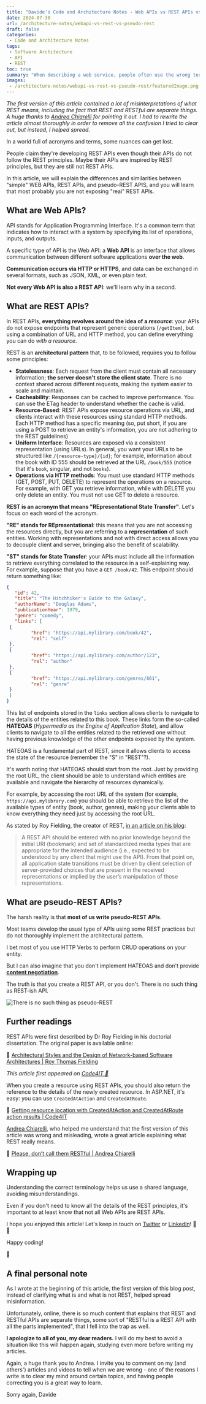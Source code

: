 ```yaml
---
title: "Davide's Code and Architecture Notes - Web APIs vs REST APIs vs pseudo-REST APIs"
date: 2024-07-30
url: /architecture-notes/webapi-vs-rest-vs-pseudo-rest
draft: false
categories:
 - Code and Architecture Notes
tags:
 - Software Architecture
 - API
 - REST
toc: true
summary: "When describing a web service, people often use the wrong terms. Are you really creating a REST API, or is it some sort of pseudo-REST? "
images:
 - /architecture-notes/webapi-vs-rest-vs-pseudo-rest/featuredImage.png
---
```


_The first version of this article contained a lot of misinterpretations of what REST means, including the fact that REST and RESTful are separate things. A huge thanks to [Andrea Chiarelli](https://www.linkedin.com/in/andreachiarelli/) for pointing it out. I had to rewrite the article almost thoroughly in order to remove all the confusion I tried to clear out, but instead, I helped spread._

In a world full of acronyms and terms, some nuances can get lost. 

People claim they're developing REST APIs even though their APIs do not follow the REST principles. Maybe their APIs are inspired by REST principles, but they are still not REST APIs.

In this article, we will explain the differences and similarities between "simple" WEB APIs, REST APIs, and pseudo-REST APIS, and you will learn that most probably you are not exposing "real" REST APIs.

## What are Web APIs?

API stands for Application Programming Interface. It's a common term that indicates how to interact with a system by specifying its list of operations, inputs, and outputs.

A specific type of API is the Web API: a **Web API** is an interface that allows communication between different software applications **over the web**.

**Communication occurs via HTTP or HTTPS**, and data can be exchanged in several formats, such as JSON, XML, or even plain text.

**Not every Web API is also a REST API**: we'll learn why in a second.

## What are REST APIs?

In REST APIs, **everything revolves around the idea of a _resource_**: your APIs do not expose endpoints that represent generic operations (`/getItem`), but using a combination of URL and HTTP method, you can define everything you can do _with a resource_.

REST is an **architectural pattern** that, to be followed, requires you to follow some principles:

- **Statelessness**: Each request from the client must contain all necessary information; **the server doesn't store the client state**. There is no context shared across different requests, making the system easier to scale and maintain.
- **Cacheability**: Responses can be cached to improve performance. You can use the ETag header to understand whether the cache is valid.
- **Resource-Based**: REST APIs expose resource operations via URL, and clients interact with these resources using standard HTTP methods. Each HTTP method has a specific meaning (so, put short, if you are using a POST to retrieve an entity's information, you are not adhering to the REST guidelines)
- **Uniform Interface**: Resources are exposed via a consistent representation (using URLs). In general, you want your URLs to be structured like `/{resource-type}/{id}`; for example, information about the book with ID 555 should be retrieved at the URL `/book/555` (notice that it's `book`, singular, and not `books`).
- **Operations via HTTP methods**: You must use standard HTTP methods (GET, POST, PUT, DELETE) to represent the operations on a resource. For example, with GET you retrieve information, while with DELETE you only delete an entity. You must not use GET to delete a resource.

**REST is an acronym that means "REpresentational State Transfer"**. Let's focus on each word of the acronym. 

**"RE" stands for REpresentational**: this means that you are not accessing the resources directly, but you are referring to a **representation** of such entities. Working with representations and not with direct access allows you to decouple client and server, bringing also the benefit of scalability. 

**"ST" stands for State Transfer**: your APIs must include all the information to retrieve everything correlated to the resource in a self-explaining way. For example, suppose that you have a `GET /book/42`. This endpoint should return something like:


```json
{
   "id": 42,
   "title": "The Hitchhiker's Guide to the Galaxy",
   "authorName": "Douglas Adams",
   "publicationYear": 1979,
   "genre": "comedy",
   "links": [
 {
         "href": "https://api.mylibrary.com/book/42",
         "rel": "self"
 },
 {
         "href": "https://api.mylibrary.com/author/123",
         "rel": "author"
 },
 {
         "href": "https://api.mylibrary.com/genres/861",
         "rel": "genre"
 }
 ]
}
```

This list of endpoints stored in the `links` section allows clients to navigate to the details of the entities related to this book. These links form the so-called **HATEOAS** (_Hypermedia as the Engine of Application State_), and allow clients to navigate to all the entities related to the retrieved one without having previous knowledge of the other endpoints exposed by the system.

HATEOAS is a fundamental part of REST, since it allows clients to access the state of the resource (remember the "S" in "REST"?).

It's worth noting that HATEOAS should start from the root. Just by providing the root URL, the client should be able to understand which entities are available and navigate the hierarchy of resources dynamically. 

For example, by accessing the root URL of the system (for example, `https://api.mylibrary.com`) you should be able to retrieve the list of the available types of entity (book, author, genres), making your clients able to know everything they need just by accessing the root URL.


As stated by Roy Fielding, the creator of REST, [in an article on his blog](https://roy.gbiv.com/untangled/2008/rest-apis-must-be-hypertext-driven):

> A REST API should be entered with no prior knowledge beyond the initial URI (bookmark) and set of standardized media types that are appropriate for the intended audience (i.e., expected to be understood by any client that might use the API). From that point on, all application state transitions must be driven by client selection of server-provided choices that are present in the received representations or implied by the user’s manipulation of those representations. 

## What are pseudo-REST APIs?

The harsh reality is that **most of us write pseudo-REST APIs**.

Most teams develop the usual type of APIs using some REST practices but do not thoroughly implement the architectural pattern.

I bet most of you use HTTP Verbs to perform CRUD operations on your entity. 

But I can also imagine that you don't implement HATEOAS and don't provide **[content negotiation](https://developer.mozilla.org/en-US/docs/Web/HTTP/Content_negotiation)**.

The truth is that you create a REST API, or you don't. There is no such thing as REST-ish API.

![There is no such thing as pseudo-REST](yoda.png)

## Further readings

REST APIs were first described by Dr Roy Fielding in his doctorial dissertation. The original paper is available online:

🔗 [Architectural Styles and the Design of Network-based Software Architectures | Roy Thomas Fielding](https://ics.uci.edu/~fielding/pubs/dissertation/fielding_dissertation.pdf)

_This article first appeared on [Code4IT 🐧](https://www.code4it.dev/)_

When you create a resource using REST APIs, you should also return the reference to the details of the newly created resource. In ASP.NET, it's easy: you can use `CreatedAtAction` and `CreatedAtRoute`.

🔗 [Getting resource location with CreatedAtAction and CreatedAtRoute action results | Code4IT](https://www.code4it.dev/blog/createdatroute-createdataction/)

[Andrea Chiarelli](https://www.linkedin.com/in/andreachiarelli/), who helped me understand that the first version of this article was wrong and misleading, wrote a great article explaining what REST really means.

🔗 [Please, don’t call them RESTful | Andrea Chiarelli](https://medium.com/@andrea.chiarelli/please-dont-call-them-restful-d2465527b5c)


## Wrapping up

Understanding the correct terminology helps us use a shared language, avoiding misunderstandings.

Even if you don't need to know all the details of the REST principles, it's important to at least know that not all Web APIs are REST APIs.

I hope you enjoyed this article! Let's keep in touch on [Twitter](https://twitter.com/BelloneDavide) or [LinkedIn](https://www.linkedin.com/in/BelloneDavide/)! 🤜🤛

Happy coding!

🐧


## A final personal note

As I wrote at the beginning of this article, the first version of this blog post, instead of clarifying what is and what is not REST, helped spread misinformation.

Unfortunately, online, there is so much content that explains that REST and RESTful APIs are separate things, some sort of "RESTful is a REST API with all the parts implemented", that I fell into the trap as well.

**I apologize to all of you, my dear readers.** I will do my best to avoid a situation like this will happen again, studying even more before writing my articles.

Again, a huge thank you to Andrea. I invite you to comment on my (and others') articles and videos to tell when we are wrong - one of the reasons I write is to clear my mind around certain topics, and having people correcting you is a great way to learn.

Sorry again,
Davide